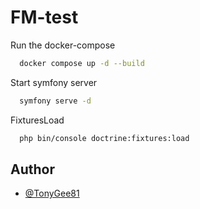 # FM-test

Run the docker-compose

```bash
  docker compose up -d --build
```
Start symfony server

```bash
  symfony serve -d
```

FixturesLoad

```bash
  php bin/console doctrine:fixtures:load
```


## Author

- [@TonyGee81](https://github.com/TonyGee81)